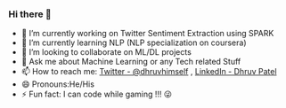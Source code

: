 ### Hi there 👋

<!--
**dhruvbpatel/dhruvbpatel** is a ✨ _special_ ✨ repository because its `README.md` (this file) appears on your GitHub profile.

Here are some ideas to get you started:
-->
- 🔭 I’m currently working on Twitter Sentiment Extraction using SPARK
- 🌱 I’m currently learning NLP (NLP specialization on coursera)
- 👯 I’m looking to collaborate on ML/DL projects
- 💬 Ask me about Machine Learning or any Tech related Stuff
- 📫 How to reach me: [Twitter - @dhruvhimself](https://twitter.com/dhruvhimself) , [LinkedIn - Dhruv Patel](https://www.linkedin.com/in/dhruv-patel-1057/)
- 😄 Pronouns:He/His
- ⚡ Fun fact: I can code while gaming !!! 😜
<!-- - 🤔 I’m looking for help with -->


